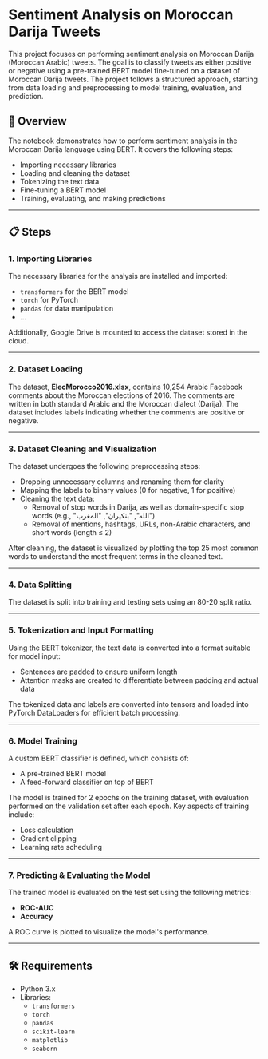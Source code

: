# Sentiment Analysis on Moroccan Darija Tweets

This project focuses on performing sentiment analysis on Moroccan Darija (Moroccan Arabic) tweets. The goal is to classify tweets as either positive or negative using a pre-trained BERT model fine-tuned on a dataset of Moroccan Darija tweets. The project follows a structured approach, starting from data loading and preprocessing to model training, evaluation, and prediction.

## 🚀 Overview

The notebook demonstrates how to perform sentiment analysis in the Moroccan Darija language using BERT. It covers the following steps:
- Importing necessary libraries
- Loading and cleaning the dataset
- Tokenizing the text data
- Fine-tuning a BERT model
- Training, evaluating, and making predictions

---

## 📋 Steps

### 1. Importing Libraries
The necessary libraries for the analysis are installed and imported:
- `transformers` for the BERT model
- `torch` for PyTorch
- `pandas` for data manipulation
- ...

Additionally, Google Drive is mounted to access the dataset stored in the cloud.

---

### 2. Dataset Loading
The dataset, **ElecMorocco2016.xlsx**, contains 10,254 Arabic Facebook comments about the Moroccan elections of 2016. The comments are written in both standard Arabic and the Moroccan dialect (Darija). The dataset includes labels indicating whether the comments are positive or negative.

---

### 3. Dataset Cleaning and Visualization
The dataset undergoes the following preprocessing steps:
- Dropping unnecessary columns and renaming them for clarity
- Mapping the labels to binary values (0 for negative, 1 for positive)
- Cleaning the text data:
  - Removal of stop words in Darija, as well as domain-specific stop words (e.g., "الله", "بنكيران", "المغرب")
  - Removal of mentions, hashtags, URLs, non-Arabic characters, and short words (length ≤ 2)

After cleaning, the dataset is visualized by plotting the top 25 most common words to understand the most frequent terms in the cleaned text.

---

### 4. Data Splitting
The dataset is split into training and testing sets using an 80-20 split ratio.

---

### 5. Tokenization and Input Formatting
Using the BERT tokenizer, the text data is converted into a format suitable for model input:
- Sentences are padded to ensure uniform length
- Attention masks are created to differentiate between padding and actual data

The tokenized data and labels are converted into tensors and loaded into PyTorch DataLoaders for efficient batch processing.

---

### 6. Model Training
A custom BERT classifier is defined, which consists of:
- A pre-trained BERT model
- A feed-forward classifier on top of BERT

The model is trained for 2 epochs on the training dataset, with evaluation performed on the validation set after each epoch. Key aspects of training include:
- Loss calculation
- Gradient clipping
- Learning rate scheduling

---

### 7. Predicting & Evaluating the Model
The trained model is evaluated on the test set using the following metrics:
- **ROC-AUC**
- **Accuracy**

A ROC curve is plotted to visualize the model's performance.

---

## 🛠️ Requirements

- Python 3.x
- Libraries:
  - `transformers`
  - `torch`
  - `pandas`
  - `scikit-learn`
  - `matplotlib`
  - `seaborn`


